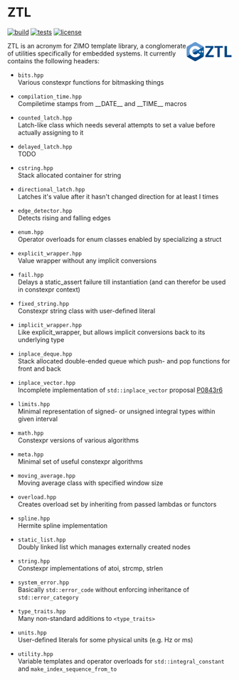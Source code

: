 # ZTL

[![build](https://github.com/ZIMO-Elektronik/ZTL/actions/workflows/build.yml/badge.svg)](https://github.com/ZIMO-Elektronik/ZTL/actions/workflows/build.yml) [![tests](https://github.com/ZIMO-Elektronik/ZTL/actions/workflows/tests.yml/badge.svg)](https://github.com/ZIMO-Elektronik/ZTL/actions/workflows/tests.yml) [![license](https://img.shields.io/github/license/ZIMO-Elektronik/ZTL)](https://github.com/ZIMO-Elektronik/ZTL/raw/master/LICENSE)

<img src="data/images/logo.png" width="20%" align="right"/>

ZTL is an acronym for ZIMO template library, a conglomerate of utilities specifically for embedded systems. It currently contains the following headers:
- `bits.hpp`  
  Various constexpr functions for bitmasking things

- `compilation_time.hpp`  
  Compiletime stamps from \_\_DATE\_\_ and \_\_TIME\_\_ macros
  
- `counted_latch.hpp`  
  Latch-like class which needs several attempts to set a value before actually assigning to it

- `delayed_latch.hpp`  
  TODO

- `cstring.hpp`  
  Stack allocated container for string

- `directional_latch.hpp`  
  Latches it's value after it hasn't changed direction for at least I times

- `edge_detector.hpp`  
  Detects rising and falling edges

- `enum.hpp`  
  Operator overloads for enum classes enabled by specializing a struct

- `explicit_wrapper.hpp`  
  Value wrapper without any implicit conversions

- `fail.hpp`  
  Delays a static_assert failure till instantiation (and can therefor be used in constexpr context)

- `fixed_string.hpp`  
  Constexpr string class with user-defined literal

- `implicit_wrapper.hpp`  
  Like explicit_wrapper, but allows implicit conversions back to its underlying type

- `inplace_deque.hpp`  
  Stack allocated double-ended queue which push- and pop functions for front and back

- `inplace_vector.hpp`  
  Incomplete implementation of `std::inplace_vector` proposal [P0843r6](https://isocpp.org/files/papers/P0843R8.html)

- `limits.hpp`  
  Minimal representation of signed- or unsigned integral types within given interval

- `math.hpp`  
  Constexpr versions of various algorithms

- `meta.hpp`  
  Minimal set of useful constexpr algorithms

- `moving_average.hpp`  
  Moving average class with specified window size

- `overload.hpp`  
  Creates overload set by inheriting from passed lambdas or functors

- `spline.hpp`  
  Hermite spline implementation

- `static_list.hpp`  
  Doubly linked list which manages externally created nodes

- `string.hpp`  
  Constexpr implementations of atoi, strcmp, strlen

- `system_error.hpp`  
  Basically `std::error_code` without enforcing inheritance of `std::error_category`

- `type_traits.hpp`  
  Many non-standard additions to `<type_traits>`

- `units.hpp`  
  User-defined literals for some physical units (e.g. Hz or ms)
  
- `utility.hpp`  
  Variable templates and operator overloads for `std::integral_constant` and `make_index_sequence_from_to`